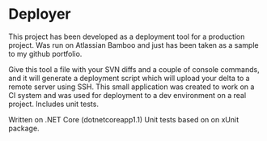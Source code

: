 # Deployer

This project has been developed as a deployment tool for a production project. 
Was run on Atlassian Bamboo and just has been taken as a sample to my github portfolio.

Give this tool a file with your SVN diffs and a couple of console commands, and it will generate a deployment script which will upload your delta to a remote server using SSH. This small application was created to work on a CI system and was used for deployment to a dev environment on a real project. Includes unit tests.

Written on .NET Core (dotnetcoreapp1.1)
Unit tests based on on xUnit package.

